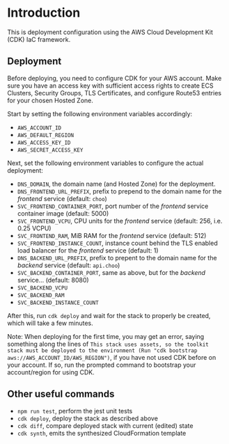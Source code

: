 # Introduction

This is deployment configuration using the AWS Cloud Development Kit (CDK) IaC framework.


## Deployment

Before deploying, you need to configure CDK for your AWS account. Make sure you have an access key with sufficient access rights to create ECS Clusters, Security Groups, TLS Certificates, and configure Route53 entries for your chosen Hosted Zone.

Start by setting the following environment variables accordingly:
 * `AWS_ACCOUNT_ID`
 * `AWS_DEFAULT_REGION`
 * `AWS_ACCESS_KEY_ID`
 * `AWS_SECRET_ACCESS_KEY`

Next, set the following environment variables to configure the actual deployment:
 * `DNS_DOMAIN`, the domain name (and Hosted Zone) for the deployment.
 * `DNS_FRONTEND_URL_PREFIX`, prefix to prepend to the domain name for the *frontend* service (default: `choo`)
 * `SVC_FRONTEND_CONTAINER_PORT`, port number of the *frontend* service container image (default: 5000)
 * `SVC_FRONTEND_VCPU`, CPU units for the *frontend* service (default: 256, i.e. 0.25 VCPU)
 * `SVC_FRONTEND_RAM`, MiB RAM for the *frontend* service (default: 512)
 * `SVC_FRONTEND_INSTANCE_COUNT`, instance count behind the TLS enabled load balancer for the *frontend* service (default: 1)
 * `DNS_BACKEND_URL_PREFIX`, prefix to prepent to the domain name for the *backend* service (default: `api.choo`)
 * `SVC_BACKEND_CONTAINER_PORT`, same as above, but for the *backend* service... (default: 8080)
 * `SVC_BACKEND_VCPU`
 * `SVC_BACKEND_RAM`
 * `SVC_BACKEND_INSTANCE_COUNT`

After this, run `cdk deploy` and wait for the stack to properly be created, which will take a few minutes.

Note: When deploying for the first time, you may get an error, saying something along the lines of `This stack uses assets, so the toolkit stack must be deployed to the environment (Run "cdk bootstrap aws://AWS_ACCOUNT_ID/AWS_REGION")`, if you have not used CDK before on your account. If so, run the prompted command to bootstrap your account/region for using CDK.


## Other useful commands

 * `npm run test`, perform the jest unit tests
 * `cdk deploy`, deploy the stack as described above
 * `cdk diff`, compare deployed stack with current (edited) state
 * `cdk synth`, emits the synthesized CloudFormation template
